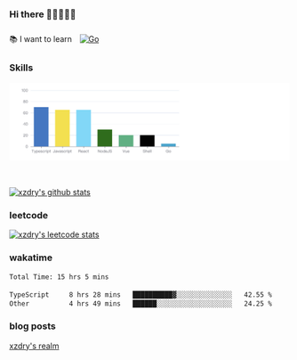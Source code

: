 ### Hi there 👋👋👋👋👋

 :books: I want to learn <a href="https://go.dev/" target="_blank"><img style="margin: 10px" src="https://profilinator.rishav.dev/skills-assets/go-original.svg" alt="Go" height="50" /></a>  

### Skills
![](img/2022-09-05-22-04-20.png)

<br />

[![xzdry's github stats](https://github-readme-stats.vercel.app/api?username=xzdry&count_private=true&show_icons=true&theme=vue)](https://github.com/xzdry)

### leetcode
[![xzdry's leetcode stats](https://leetcard.jacoblin.cool/xzdry-2?theme=light&font=Anek%20Kannada&site=cn)](https://leetcode.cn/u/xzdry-2/)

### wakatime
<!--START_SECTION:waka-->

```text
Total Time: 15 hrs 5 mins

TypeScript     8 hrs 28 mins   ██████████▓░░░░░░░░░░░░░░   42.55 %
Other          4 hrs 49 mins   ██████░░░░░░░░░░░░░░░░░░░   24.25 %
```

<!--END_SECTION:waka-->

### blog posts
[xzdry's realm](https://www.justdry.net/)
